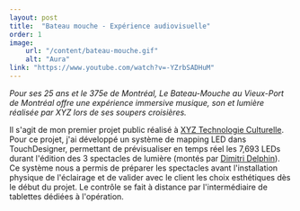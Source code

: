 ```yaml
---
layout: post
title:  "Bateau mouche - Expérience audiovisuelle"
order: 1
image:
    url: "/content/bateau-mouche.gif"
    alt: "Aura"
link: "https://www.youtube.com/watch?v=-YZrbSADHuM"
---
```


_Pour ses 25 ans et le 375e de Montréal, Le Bateau-Mouche au Vieux-Port de Montréal offre une expérience immersive musique, son et lumière réalisée par XYZ lors de ses soupers croisières._  

Il s'agit de mon premier projet public réalisé à [XYZ Technologie Culturelle](http://xyz-tc.ca). Pour ce projet, j'ai développé un système de mapping LED dans TouchDesigner, permettant de prévisualiser en temps réel les 7,693 LEDs durant l'édition des 3 spectacles de lumière (montés par [Dimitri Delphin](http://dimitridelphin.com)). Ce système nous a permis de préparer les spectacles avant l'installation physique de l'éclairage et de valider avec le client les choix esthétiques dès le début du projet. Le contrôle se fait à distance par l'intermédiaire de tablettes dédiées à l'opération.  